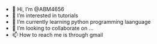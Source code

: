- 👋 Hi, I’m @ABM4656
- 👀 I’m interested in tutorials
- 🌱 I’m currently learning python programming laanguage
- 💞️ I’m looking to collaborate on ...
- 📫 How to reach me is through gmail

<!---
ABM4656/ABM4656 is a ✨ special ✨ repository because its `README.md` (this file) appears on your GitHub profile.
You can click the Preview link to take a look at your changes.
--->
